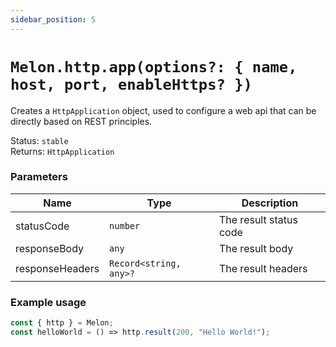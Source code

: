 ```yaml
---
sidebar_position: 5
---
```


# `Melon.http.app(options?: { name, host, port, enableHttps? })`

Creates a `HttpApplication` object, used to configure a web api that can be directly based on REST principles.

Status: `stable` <br />
Returns: `HttpApplication`

### Parameters

| Name | Type | Description |
| ---- | ---- | ----------- |
| statusCode | `number` | The result status code |
| responseBody | `any` | The result body |
| responseHeaders | `Record<string, any>?` | The result headers |

### Example usage

```ts
const { http } = Melon;
const helloWorld = () => http.result(200, "Hello World!");
```